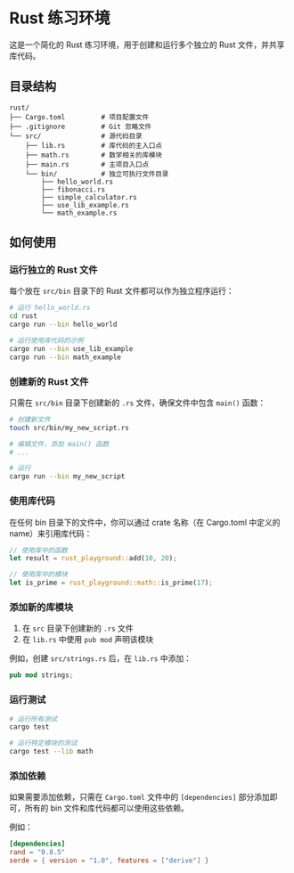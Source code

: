 # Rust 练习环境

这是一个简化的 Rust 练习环境，用于创建和运行多个独立的 Rust 文件，并共享库代码。

## 目录结构

```
rust/
├── Cargo.toml         # 项目配置文件
├── .gitignore         # Git 忽略文件
└── src/               # 源代码目录
    ├── lib.rs         # 库代码的主入口点
    ├── math.rs        # 数学相关的库模块
    ├── main.rs        # 主项目入口点
    └── bin/           # 独立可执行文件目录
        ├── hello_world.rs
        ├── fibonacci.rs
        ├── simple_calculator.rs
        ├── use_lib_example.rs
        └── math_example.rs
```

## 如何使用

### 运行独立的 Rust 文件

每个放在 `src/bin` 目录下的 Rust 文件都可以作为独立程序运行：

```bash
# 运行 hello_world.rs
cd rust
cargo run --bin hello_world

# 运行使用库代码的示例
cargo run --bin use_lib_example
cargo run --bin math_example
```

### 创建新的 Rust 文件

只需在 `src/bin` 目录下创建新的 `.rs` 文件，确保文件中包含 `main()` 函数：

```bash
# 创建新文件
touch src/bin/my_new_script.rs

# 编辑文件，添加 main() 函数
# ...

# 运行
cargo run --bin my_new_script
```

### 使用库代码

在任何 bin 目录下的文件中，你可以通过 crate 名称（在 Cargo.toml 中定义的 name）来引用库代码：

```rust
// 使用库中的函数
let result = rust_playground::add(10, 20);

// 使用库中的模块
let is_prime = rust_playground::math::is_prime(17);
```

### 添加新的库模块

1. 在 `src` 目录下创建新的 `.rs` 文件
2. 在 `lib.rs` 中使用 `pub mod` 声明该模块

例如，创建 `src/strings.rs` 后，在 `lib.rs` 中添加：

```rust
pub mod strings;
```

### 运行测试

```bash
# 运行所有测试
cargo test

# 运行特定模块的测试
cargo test --lib math
```

### 添加依赖

如果需要添加依赖，只需在 `Cargo.toml` 文件中的 `[dependencies]` 部分添加即可，所有的 bin 文件和库代码都可以使用这些依赖。

例如：

```toml
[dependencies]
rand = "0.8.5"
serde = { version = "1.0", features = ["derive"] }
```
